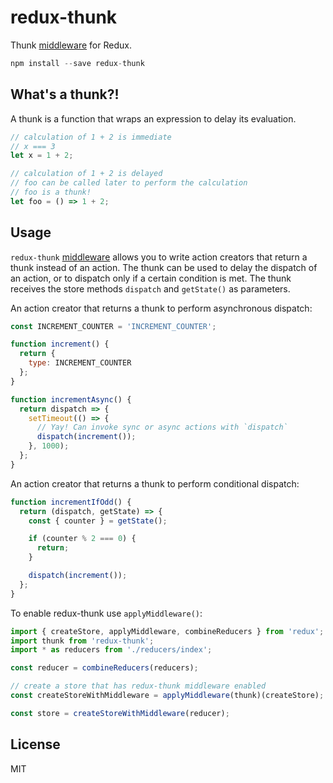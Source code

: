 redux-thunk
=============

Thunk [middleware](https://github.com/gaearon/redux/blob/master/docs/middleware.md) for Redux.

```js
npm install --save redux-thunk
```

## What's a thunk?!

A thunk is a function that wraps an expression to delay its evaluation.

```js
// calculation of 1 + 2 is immediate
// x === 3
let x = 1 + 2;

// calculation of 1 + 2 is delayed 
// foo can be called later to perform the calculation
// foo is a thunk!
let foo = () => 1 + 2;
```

## Usage

`redux-thunk` [middleware](https://github.com/gaearon/redux/blob/master/docs/middleware.md) allows you to write action creators that return a thunk instead of an action. The thunk can be used to delay the dispatch of an action, or to dispatch only if a certain condition is met. The thunk receives the store methods `dispatch` and `getState()` as parameters.

An action creator that returns a thunk to perform asynchronous dispatch:

```js
const INCREMENT_COUNTER = 'INCREMENT_COUNTER';

function increment() {
  return {
    type: INCREMENT_COUNTER
  };
}

function incrementAsync() {
  return dispatch => {
    setTimeout(() => {
      // Yay! Can invoke sync or async actions with `dispatch`
      dispatch(increment());
    }, 1000);
  };
}
```

An action creator that returns a thunk to perform conditional dispatch:

```js
function incrementIfOdd() {
  return (dispatch, getState) => {
    const { counter } = getState();

    if (counter % 2 === 0) {
      return;
    }

    dispatch(increment());
  };
}
```

To enable redux-thunk use `applyMiddleware()`:

```js
import { createStore, applyMiddleware, combineReducers } from 'redux';
import thunk from 'redux-thunk';
import * as reducers from './reducers/index';

const reducer = combineReducers(reducers);

// create a store that has redux-thunk middleware enabled 
const createStoreWithMiddleware = applyMiddleware(thunk)(createStore);

const store = createStoreWithMiddleware(reducer);
```

## License

MIT
